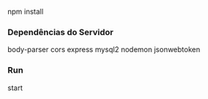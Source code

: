 npm install

### Dependências do Servidor
body-parser
cors
express
mysql2
nodemon
jsonwebtoken

### Run
start